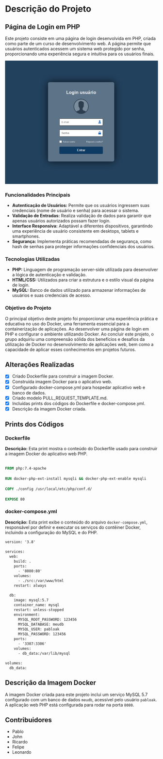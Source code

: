 # Descrição do Projeto

## Página de Login em PHP

Este projeto consiste em uma página de login desenvolvida em PHP, criada como parte de um curso de desenvolvimento web. A página permite que usuários autenticados acessem um sistema web protegido por senha, proporcionando uma experiência segura e intuitiva para os usuários finais.

![Tela Principal de Login](./src/image/pagina-login.jpg)

### Funcionalidades Principais

- **Autenticação de Usuários:** Permite que os usuários ingressem suas credenciais (nome de usuário e senha) para acessar o sistema.
- **Validação de Entradas:** Realiza validação de dados para garantir que apenas usuários autorizados possam fazer login.
- **Interface Responsiva:** Adaptável a diferentes dispositivos, garantindo uma experiência de usuário consistente em desktops, tablets e smartphones.
- **Segurança:** Implementa práticas recomendadas de segurança, como hash de senhas para proteger informações confidenciais dos usuários.

### Tecnologias Utilizadas

- **PHP:** Linguagem de programação server-side utilizada para desenvolver a lógica de autenticação e validação.
- **HTML/CSS:** Utilizados para criar a estrutura e o estilo visual da página de login.
- **MySQL:** Banco de dados utilizado para armazenar informações de usuários e suas credenciais de acesso.

### Objetivo do Projeto

O principal objetivo deste projeto foi proporcionar uma experiência prática e educativa no uso do Docker, uma ferramenta essencial para a containerização de aplicações. Ao desenvolver uma página de login em PHP e configurar o ambiente utilizando Docker.
Ao concluir este projeto, o grupo adquiriu uma compreensão sólida dos benefícios e desafios da utilização de Docker no desenvolvimento de aplicações web, bem como a capacidade de aplicar esses conhecimentos em projetos futuros.

## Alterações Realizadas

- [x] Criado Dockerfile para construir a imagem Docker.
- [x] Construída imagem Docker para o aplicativo web.
- [x] Configurado docker-compose.yml para hospedar aplicativo web e banco de dados.
- [x] Criado modelo PULL_REQUEST_TEMPLATE.md.
- [x] Incluídas prints dos códigos do Dockerfile e docker-compose.yml.
- [x] Descrição da imagem Docker criada.

## Prints dos Códigos

### Dockerfile

**Descrição:** Esta print mostra o conteúdo do Dockerfile usado para construir a imagem Docker do aplicativo web PHP.

```dockerfile

FROM php:7.4-apache

RUN docker-php-ext-install mysqli && docker-php-ext-enable mysqli

COPY ./config /usr/local/etc/php/conf.d/

EXPOSE 80
```

### docker-compose.yml

**Descrição:** Esta print exibe o conteúdo do arquivo `docker-compose.yml`, responsável por definir e executar os serviços do contêiner Docker, incluindo a configuração do MySQL e do PHP.

```
version: '3.8'

services:
  web:
    build: .
    ports:
      - '8080:80'
    volumes:
      - ./src:/var/www/html
    restart: always

  db:
    image: mysql:5.7
    container_name: mysql
    restart: unless-stopped
    environment:
      MYSQL_ROOT_PASSWORD: 123456
      MYSQL_DATABASE: meudb
      MYSQL_USER: pabloak
      MYSQL_PASSWORD: 123456
    ports:
      - '3307:3306'
    volumes:
      - db_data:/var/lib/mysql

volumes:
  db_data:

```

## Descrição da Imagem Docker

A imagem Docker criada para este projeto inclui um serviço MySQL 5.7 configurado com um banco de dados `meudb`, acessível pelo usuário `pabloak`. A aplicação web PHP está configurada para rodar na porta `8080`.

## Contribuidores

- Pablo
- John
- Ricardo
- Felipe
- Leonardo
